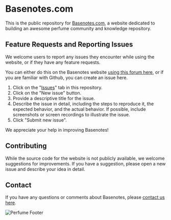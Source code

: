# Basenotes.com

This is the public repository for [Basenotes.com](https://basenotes.com), a website dedicated to building an awesome perfume community and knowledge repository.

## Feature Requests and Reporting Issues

We welcome users to report any issues they encounter while using the website, or if they have any feature requests. 

You can either do this on the Basenotes website [using this forum here](https://basenotes.com/community/forums/bugs-missing-features-and-suggestions.322/), or if you are familiar with Github, you can create an issue here.

1. Click on the "[Issues](https://github.com/basenotes/basenotes/issues)" tab in this repository.
2. Click on the "New issue" button.
3. Provide a descriptive title for the issue.
4. Describe the issue in detail, including the steps to reproduce it, the expected behavior, and the actual behavior. If possible, include screenshots or screen recordings to illustrate the issue.
5. Click "Submit new issue".

We appreciate your help in improving Basenotes!

## Contributing

While the source code for the website is not publicly available, we welcome suggestions for improvements. If you have a suggestion, please open a new issue and describe your idea in detail.

## Contact

If you have any questions or comments about Basenotes, please [contact us here](https://basenotes.com/contact-us/).

![Perfume Footer](https://basenotes.com/assets/newbackdrop3.png)
